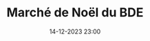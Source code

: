 ---
layout: ../../layouts/ActuL.astro
title: Marché de Noël du BDE
source: https://www.instagram.com/p/C0rLCHgCyuN/
date: 14-12-2023 23:00
img: /assets/actus/1214-bdepolytech.png
assos:
  - bbdepolytech
---